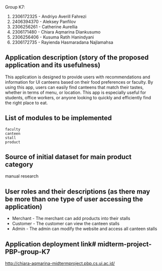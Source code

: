 Group K7:

1. 2306172325 - Andriyo Averill Fahrezi
2. 2406394370 - Aleksey Panfilov
3. 2306256261 - Catherine Aurellia
4. 2306171480 - Chiara Aqmarina Diankusumo
5. 2306256406 - Kusuma Ratih Hanindyani
6. 2306172735 - Rayienda Hasmaradana Najlamahsa

## Application description (story of the proposed application and its usefulness)

This application is designed to provide users with recommendations and information for UI canteens based on their food preferences or faculty. By using this app, users can easily find canteens that match their tastes, whether in terms of menu, or location. This app is especially useful for students, office workers, or anyone looking to quickly and efficiently find the right place to eat.


## List of modules to be implemented
```
faculty
canteen
stall
product
```

## Source of initial dataset for main product category

manual research


## User roles and their descriptions (as there may be more than one type of user accessing the application)

+ Merchant - The merchant can add products into their stalls
+ Customer - The customer can view the canteen stalls
+ Admin - The admin can modify the website and access all canteen stalls

## Application deployment link# midterm-project-PBP-group-K7

http://chiara-aqmarina-midtermproject.pbp.cs.ui.ac.id/
